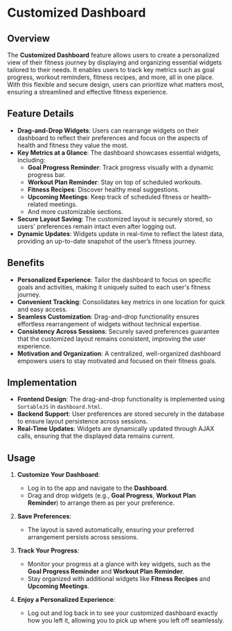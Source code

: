 # Customized Dashboard

## Overview
The **Customized Dashboard** feature allows users to create a personalized view of their fitness journey by displaying and organizing essential widgets tailored to their needs. It enables users to track key metrics such as goal progress, workout reminders, fitness recipes, and more, all in one place. With this flexible and secure design, users can prioritize what matters most, ensuring a streamlined and effective fitness experience.

## Feature Details
- **Drag-and-Drop Widgets**: Users can rearrange widgets on their dashboard to reflect their preferences and focus on the aspects of health and fitness they value the most.
- **Key Metrics at a Glance**: The dashboard showcases essential widgets, including:
  - **Goal Progress Reminder**: Track progress visually with a dynamic progress bar.
  - **Workout Plan Reminder**: Stay on top of scheduled workouts.
  - **Fitness Recipes**: Discover healthy meal suggestions.
  - **Upcoming Meetings**: Keep track of scheduled fitness or health-related meetings.
  - And more customizable sections.
- **Secure Layout Saving**: The customized layout is securely stored, so users' preferences remain intact even after logging out.
- **Dynamic Updates**: Widgets update in real-time to reflect the latest data, providing an up-to-date snapshot of the user’s fitness journey.

## Benefits
- **Personalized Experience**: Tailor the dashboard to focus on specific goals and activities, making it uniquely suited to each user's fitness journey.
- **Convenient Tracking**: Consolidates key metrics in one location for quick and easy access.
- **Seamless Customization**: Drag-and-drop functionality ensures effortless rearrangement of widgets without technical expertise.
- **Consistency Across Sessions**: Securely saved preferences guarantee that the customized layout remains consistent, improving the user experience.
- **Motivation and Organization**: A centralized, well-organized dashboard empowers users to stay motivated and focused on their fitness goals.

## Implementation
- **Frontend Design**: The drag-and-drop functionality is implemented using `SortableJS` in `dashboard.html`.
- **Backend Support**: User preferences are stored securely in the database to ensure layout persistence across sessions.
- **Real-Time Updates**: Widgets are dynamically updated through AJAX calls, ensuring that the displayed data remains current.

## Usage
1. **Customize Your Dashboard**:
   - Log in to the app and navigate to the **Dashboard**.
   - Drag and drop widgets (e.g., **Goal Progress**, **Workout Plan Reminder**) to arrange them as per your preference.

2. **Save Preferences**:
   - The layout is saved automatically, ensuring your preferred arrangement persists across sessions.

3. **Track Your Progress**:
   - Monitor your progress at a glance with key widgets, such as the **Goal Progress Reminder** and **Workout Plan Reminder**.
   - Stay organized with additional widgets like **Fitness Recipes** and **Upcoming Meetings**.

4. **Enjoy a Personalized Experience**:
   - Log out and log back in to see your customized dashboard exactly how you left it, allowing you to pick up where you left off seamlessly.

